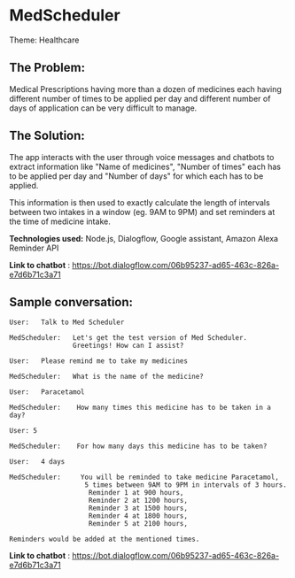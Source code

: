 # MedScheduler

Theme: Healthcare

## The Problem: 

Medical Prescriptions having more than a dozen of medicines each having different number of times to be applied per day and different number of days of application can be very difficult to manage.

## The Solution: 

The app interacts with the user through voice messages and chatbots to extract information like "Name of medicines", "Number of times" each has to be applied per day and "Number of days" for which each has to be applied.

This information is then used to exactly calculate the length of intervals between two intakes in a window (eg. 9AM to 9PM) and set reminders at the time of medicine intake.

**Technologies used:** Node.js, Dialogflow, Google assistant, Amazon Alexa Reminder API

**Link to chatbot** : https://bot.dialogflow.com/06b95237-ad65-463c-826a-e7d6b71c3a71

## Sample conversation: 

    User:   Talk to Med Scheduler

    MedScheduler:   Let's get the test version of Med Scheduler.
                    Greetings! How can I assist?
    
    User:   Please remind me to take my medicines

    MedScheduler:   What is the name of the medicine?

    User:   Paracetamol

    MedScheduler:    How many times this medicine has to be taken in a day?

    User: 5

    MedScheduler:    For how many days this medicine has to be taken?

    User:   4 days

    MedScheduler:     You will be reminded to take medicine Paracetamol, 
                       5 times between 9AM to 9PM in intervals of 3 hours.
                        Reminder 1 at 900 hours, 
                        Reminder 2 at 1200 hours, 
                        Reminder 3 at 1500 hours, 
                        Reminder 4 at 1800 hours, 
                        Reminder 5 at 2100 hours, 

    Reminders would be added at the mentioned times.

**Link to chatbot** : https://bot.dialogflow.com/06b95237-ad65-463c-826a-e7d6b71c3a71